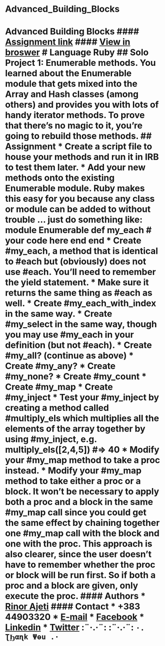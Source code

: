 # Advanced_Building_Blocks
# Advanced Building Blocks  #### [Assignment link](https://www.theodinproject.com/courses/ruby-programming/lessons/advanced-building-blocks)  #### [View in broswer](https://r4ajeti.github.io/Advanced_Building_Blocks/)  # Language  Ruby  ## Solo Project 1: Enumerable methods.  You learned about the Enumerable module that gets mixed into the Array and Hash classes (among others) and provides you with lots of handy iterator methods. To prove that there’s no magic to it, you’re going to rebuild those methods.  ## Assignment  * Create a script file to house your methods and run it in IRB to test them later. * Add your new methods onto the existing Enumerable module. Ruby makes this easy for you because any class or module can be added to without trouble … just do something like:   module Enumerable     def my_each       # your code here     end   end * Create #my_each, a method that is identical to #each but (obviously) does not use #each. You’ll need to remember the yield statement. * Make sure it returns the same thing as #each as well. * Create #my_each_with_index in the same way. * Create #my_select in the same way, though you may use #my_each in your definition (but not #each). * Create #my_all? (continue as above) * Create #my_any? * Create #my_none? * Create #my_count * Create #my_map * Create #my_inject * Test your #my_inject by creating a method called #multiply_els which multiplies all the elements of the array together by using   #my_inject, e.g. multiply_els([2,4,5]) #=> 40 * Modify your #my_map method to take a proc instead. * Modify your #my_map method to take either a proc or a block. It won’t be necessary to apply both a proc and a block in the same #my_map call since you could get the same effect by chaining together one #my_map call with the block and one with the proc. This approach is also clearer, since the user doesn’t have to remember whether the proc or block will be run first. So if both a proc and a block are given, only execute the proc.   #### Authors * [Rinor Ajeti](https://github.com/R4Ajeti)  #### Contact * +383 44903320 * [E-mail](mailto:r4ajeti@gmail.com) * [Facebook](https://www.facebook.com/r4ajeti) * [Linkedin](https://www.linkedin.com/in/rinor-ajeti-79b6a8162) * [Twitter](https://twitter.com/r4ajeti)  :¨·.·¨:   :¨·.·¨: `·. ƮϦαɳk Ψөu .·`
